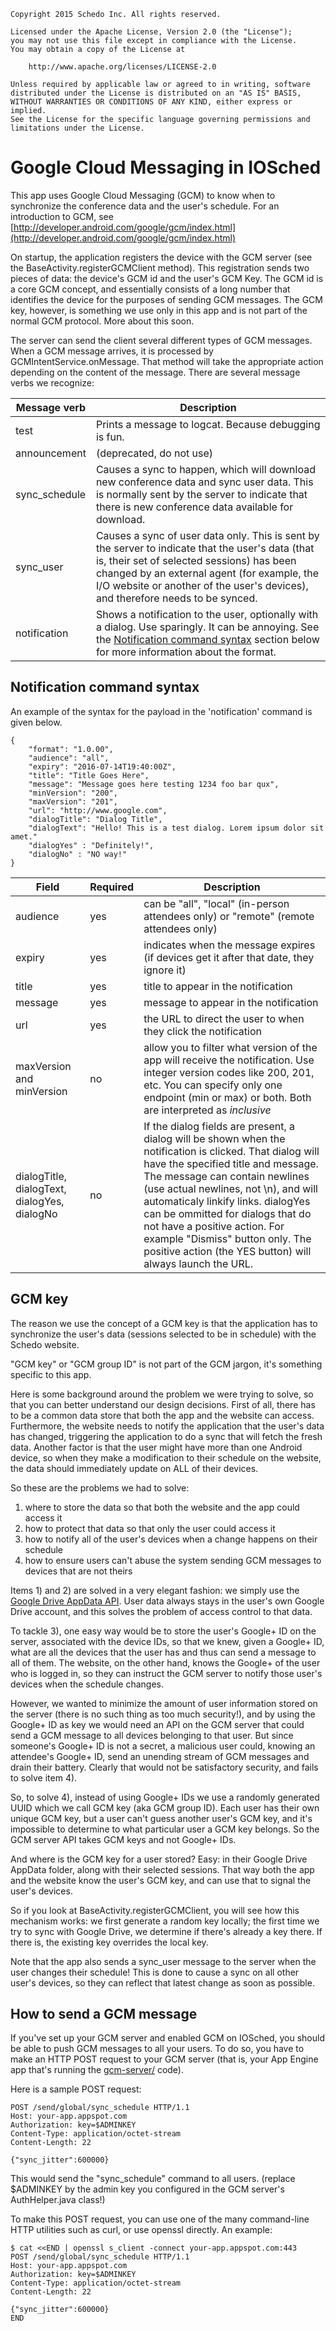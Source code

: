     Copyright 2015 Schedo Inc. All rights reserved.

    Licensed under the Apache License, Version 2.0 (the "License");
    you may not use this file except in compliance with the License.
    You may obtain a copy of the License at

        http://www.apache.org/licenses/LICENSE-2.0

    Unless required by applicable law or agreed to in writing, software
    distributed under the License is distributed on an "AS IS" BASIS,
    WITHOUT WARRANTIES OR CONDITIONS OF ANY KIND, either express or implied.
    See the License for the specific language governing permissions and
    limitations under the License.


# Google Cloud Messaging in IOSched

This app uses Google Cloud Messaging (GCM) to know when to synchronize
the conference data and the user's schedule. For an introduction to GCM,
see [http://developer.android.com/google/gcm/index.html](http://developer.android.com/google/gcm/index.html)

On startup, the application registers the device with the GCM server (see
the BaseActivity.registerGCMClient method). This registration sends two
pieces of data: the device's GCM id and the user's GCM Key. The GCM id is
a core GCM concept, and essentially consists of a long number that
identifies the device for the purposes of sending GCM messages.  The GCM
key, however, is something we use only in this app and is not part of the
normal GCM protocol. More about this soon.

The server can send the client several different types of GCM messages.
When a GCM message arrives, it is processed by GCMIntentService.onMessage.
That method will take the appropriate action depending on the content of
the message. There are several message verbs we recognize:

Message verb | Description
------------ | -----------
test | Prints a message to logcat. Because debugging is fun.
announcement | (deprecated, do not use)
sync_schedule | Causes a sync to happen, which will download new conference data and sync user data. This is normally sent by the server to indicate that there is new conference data available for download.
sync_user | Causes a sync of user data only. This is sent by the server to indicate that the user's data (that is, their set of selected sessions) has been changed by an external agent (for example, the I/O website or another of the user's devices), and therefore needs to be synced.
notification | Shows a notification to the user, optionally with a dialog.  Use sparingly. It can be annoying. See the [Notification command syntax](#notification-command-syntax) section below for more information about the format.

## Notification command syntax

An example of the syntax for the payload in the 'notification' command is
given below.

    {
        "format": "1.0.00",
        "audience": "all",
        "expiry": "2016-07-14T19:40:00Z",
        "title": "Title Goes Here",
        "message": "Message goes here testing 1234 foo bar qux",
        "minVersion": "200",
        "maxVersion": "201",
        "url": "http://www.google.com",
        "dialogTitle": "Dialog Title",
        "dialogText": "Hello! This is a test dialog. Lorem ipsum dolor sit amet."
        "dialogYes" : "Definitely!",
        "dialogNo" : "NO way!"
    }

Field | Required | Description
----- | -------- | -----------
audience | yes | can be "all", "local" (in-person attendees only) or "remote" (remote attendees only)
expiry | yes | indicates when the message expires (if devices get it after that date, they ignore it)
title | yes | title to appear in the notification
message | yes | message to appear in the notification
url | yes | the URL to direct the user to when they click the notification
maxVersion and minVersion | no | allow you to filter what version of the app will receive the notification. Use integer version codes like 200, 201, etc. You can specify only one endpoint (min or max) or both. Both are interpreted as *inclusive*
dialogTitle, dialogText, dialogYes, dialogNo | no | If the dialog fields are present, a dialog will be shown when the notification is clicked. That dialog will have the specified title and message. The message can contain newlines (use actual newlines, not \n), and will automaticaly linkify links. dialogYes can be ommitted for dialogs that do not have a positive action. For example "Dismiss" button only. The positive action (the YES button) will always launch the URL.


## GCM key

The reason we use the concept of a GCM key is that the application has to
synchronize the user's data (sessions selected to be in schedule) with the
Schedo website.

"GCM key" or "GCM group ID" is not part of the GCM jargon, it's something
specific to this app.

Here is some background around the problem we were trying to solve, so
that you can better understand our design decisions. First of all, there
has to be a common data store that both the app and the website can
access. Furthermore, the website needs to notify the application that the
user's data has changed, triggering the application to do a sync that will
fetch the fresh data. Another factor is that the user might have more than one
Android device, so when they make a modification to their schedule on the
website, the data should immediately update on ALL of their devices.

So these are the problems we had to solve:

1. where to store the data so that both the website and the app could access it
2. how to protect that data so that only the user could access it
3. how to notify all of the user's devices when a change happens on their schedule
4. how to ensure users can't abuse the system sending GCM messages to devices that are not theirs

Items 1) and 2) are solved in a very elegant fashion: we simply use the
[Google Drive AppData API](https://developers.google.com/drive/web/appdata).
User data always stays in the user's own Google Drive account, and this solves
the problem of access control to that data.

To tackle 3), one easy way would be to store the user's Google+ ID on the
server, associated with the device IDs, so that we knew, given a Google+
ID, what are all the devices that the user has and thus can send a message
to all of them. The website, on the other hand, knows the Google+ of the
user who is logged in, so they can instruct the GCM server to notify those
user's devices when the schedule changes.

However, we wanted to minimize the amount of user information stored on
the server (there is no such thing as too much security!), and by using the
Google+ ID as key we would need an API on the GCM server that could send
a GCM message to all devices belonging to that user. But since someone's
Google+ ID is not a secret, a malicious user could, knowing an attendee's
Google+ ID, send an unending stream of GCM messages and drain their battery.
Clearly that would not be satisfactory security, and fails to solve item 4).

So, to solve 4), instead of using Google+ IDs we use a randomly generated
UUID which we call GCM key (aka GCM group ID). Each user has their own
unique GCM key, but a user can't guess another user's GCM key, and it's
impossible to determine to what particular user a GCM key belongs. So the
GCM server API takes GCM keys and not Google+ IDs.

And where is the GCM key for a user stored? Easy: in their Google Drive
AppData folder, along with their selected sessions. That way both the app
and the website know the user's GCM key, and can use that to signal the
user's devices.

So if you look at BaseActivity.registerGCMClient, you will see how this
mechanism works: we first generate a random key locally; the first time we
try to sync with Google Drive, we determine if there's already a key
there. If there is, the existing key overrides the local key.

Note that the app also sends a sync_user message to the server when the
user changes their schedule! This is done to cause a sync on all other
user's devices, so they can reflect that latest change as soon as possible.

## How to send a GCM message

If you've set up your GCM server and enabled GCM on IOSched, you should
be able to push GCM messages to all your users. To do so, you have
to make an HTTP POST request to your GCM server (that is, your
App Engine app that's running the [gcm-server/](../gcm-server) code).

Here is a sample POST request:

    POST /send/global/sync_schedule HTTP/1.1
    Host: your-app.appspot.com
    Authorization: key=$ADMINKEY
    Content-Type: application/octet-stream
    Content-Length: 22

    {"sync_jitter":600000}


This would send the "sync_schedule" command to all users.
(replace $ADMINKEY by the admin key you configured in the GCM
server's AuthHelper.java class!)

To make this POST request, you can use one of the many command-line
HTTP utilities such as curl, or use openssl directly. An example:

    $ cat <<END | openssl s_client -connect your-app.appspot.com:443
    POST /send/global/sync_schedule HTTP/1.1
    Host: your-app.appspot.com
    Authorization: key=$ADMINKEY
    Content-Type: application/octet-stream
    Content-Length: 22

    {"sync_jitter":600000}
    END

